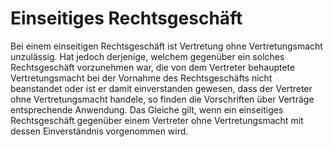 # Einseitiges Rechtsgeschäft

Bei einem einseitigen Rechtsgeschäft ist Vertretung ohne Vertretungsmacht unzulässig. Hat jedoch derjenige, welchem gegenüber ein solches Rechtsgeschäft vorzunehmen war, die von dem Vertreter behauptete Vertretungsmacht bei der Vornahme des Rechtsgeschäfts nicht beanstandet oder ist er damit einverstanden gewesen, dass der Vertreter ohne Vertretungsmacht handele, so finden die Vorschriften über Verträge entsprechende Anwendung. Das Gleiche gilt, wenn ein einseitiges Rechtsgeschäft gegenüber einem Vertreter ohne Vertretungsmacht mit dessen Einverständnis vorgenommen wird. 

